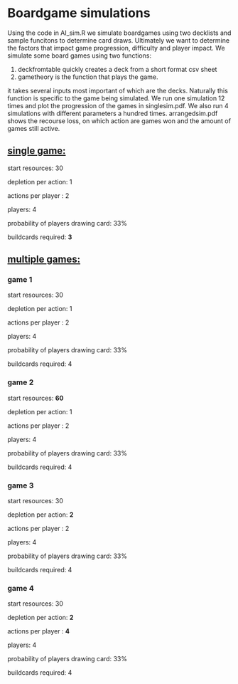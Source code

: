 # Boardgame simulations

Using the code in AI_sim.R we simulate boardgames using two decklists and sample funcitons to determine card draws. Ultimately we want to determine the factors that impact game progression, difficulty and player impact.
We simulate some board games using two functions:

1. deckfromtable quickly creates a deck from a short format csv sheet
2. gametheory is the function that plays the game. 

it takes several inputs most important of which are the decks. Naturally this function is specific to the game being simulated. We run one simulation 12 times and plot the progression of the games in singlesim.pdf. We also run 4 simulations with different parameters a hundred times. arrangedsim.pdf shows the recourse loss, on which action are games won and the amount of games still active. 

## [single game:](figures/singlesim.pdf)
start resources: 30

depletion per action: 1

actions per player : 2

players: 4

probability of players drawing card: 33%

buildcards required: **3**

## [multiple games:](figures/arrangedsim.pdf)
### game 1
start resources: 30

depletion per action: 1

actions per player : 2

players: 4

probability of players drawing card: 33%

buildcards required: 4

### game 2
start resources: **60**

depletion per action: 1

actions per player : 2

players: 4

probability of players drawing card: 33%

buildcards required: 4

### game 3
start resources: 30

depletion per action: **2**

actions per player : 2

players: 4

probability of players drawing card: 33%

buildcards required: 4

### game 4
start resources: 30

depletion per action: **2**

actions per player : **4**

players: 4

probability of players drawing card: 33%

buildcards required: 4

